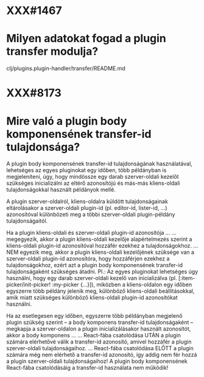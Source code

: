 
# XXX#1467
# Milyen adatokat fogad a plugin transfer modulja?
  clj/plugins.plugin-handler/transfer/README.md

# XXX#8173
# Mire való a plugin body komponensének transfer-id tulajdonsága?
  A plugin body komponensének transfer-id tulajdonságának használatával, lehetséges
  az egyes pluginokat egy időben, több példányban is megjeleníteni, úgy,
  hogy mindössze egy darab szerver-oldali kezelőt szükséges inicializálni
  az eltérő azonosítójú és más-más kliens-oldali tulajdonságokkal használt
  példányok mellé.

  A plugin szerver-oldalról, kliens-oldalra küldött tulajdonságainak eltárolásakor
  a szerver-oldali plugin-id (pl. editor-id, lister-id, ...) azonosítóval különbözeti
  meg a többi szerver-oldali plugin-példány tulajdonságaitól.

  Ha a plugin kliens-oldali és szerver-oldali plugin-id azonosítója ...
  ... megegyezik, akkor a plugin kliens-oldali kezelője alapértelmezés szerint
      a kliens-oldali plugin-id azonosítóval hozzáfér ezekhez a tulajdonságokhoz.
  ... NEM egyezik meg, akkor a plugin kliens-oldali kezelőjének szüksége van
      a szerver-oldali plugin-id azonosítóra, hogy hozzáférjen ezekhez
      a tulajdonságokhoz, ezért azt a plugin body komponensének transfer-id
      tulajdonságaként szükséges átadni.
      Pl.: Az egyes pluginokat lehetséges úgy használni, hogy egy darab szerver-oldali
           kezelő van inicializálva (pl. [:item-picker/init-picker! :my-picker {...}]),
           miközben a kliens-oldalon egy időben egyszerre több példány jelenik meg,
           különböző kliens-oldali beállításokkal, amik miatt szükséges különböző
           kliens-oldali plugin-id azonosítókat használni.

  Ha az esetlegesen egy időben, egyszerre több példányban megjelenő plugin szükség
  szerint – a body komponens transfer-id tulajdonságaként – megkapja a szerver-oldalon
  a plugin inicializálásakor használt azonosítót, akkor a body komponens ...
  ... React-fába csatolódása UTÁN a plugin számára elérhetővé válik a transfer-id
      azonosító, amivel hozzáfér a plugin szerver-oldali tulajdonságaihoz.
  ... React-fába csatolódása ELŐTT a plugin számára még nem elérhető a transfer-id
      azonosító, így addig nem fér hozzá a plugin szerver-oldali tulajdonságaihoz!
      A plugin body komponensének React-fába csatolódásáig a transfer-id használata
      nem működik!
